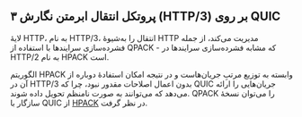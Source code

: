 ## پروتکل انتقال ابرمتن نگارش ۳ (HTTP/3) بر روی QUIC

لایهٔ HTTP، به نام HTTP/3، انتقال را به‌شیوهٔ HTTP مدیریت می‌کند، از جمله
فشرده‌سازی سرایندها با استفاده از QPACK - که مشابه فشرده‌سازی سرایندها
در HTTP/2 به نام HPACK است.

الگوریتم HPACK وابسته به توزیع مرتبِ جریان‌هاست و در نتیجه امکان استفادهٔ
دوباره از آن در HTTP/3 بدون اعمال اصلاحات مقدور نبود، چرا که QUIC جریان‌هایی
را ارائه می‌دهد که می‌توانند به صورت نامنظم تحویل داده شوند. QPACK را
می‌توان نسخهٔ سازگار با QUIC از
[HPACK](https://httpwg.org/specs/rfc7541.html) در نظر گرفت.
